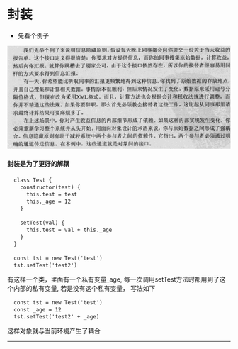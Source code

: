 # 封装

- 先看个例子

![一个例子](../images/fz1.png)

#### 封装是为了更好的解耦
```
  class Test {
    constructor(test) {
      this.test = test
      this._age = 12
    }

    setTest(val) {
      this.test = val + this._age
    }
  }

  const tst = new Test('test')
  tst.setTest('test2')
```
有这样一个类，里面有一个私有变量_age, 每一次调用setTest方法时都用到了这个内部的私有变量, 若是没有这个私有变量， 写法如下

```
  const tst = new Test('test')
  const _age = 12
  tst.setTest('test2' + _age)
```

这样对象就与当前环境产生了耦合

---------------------------------------
